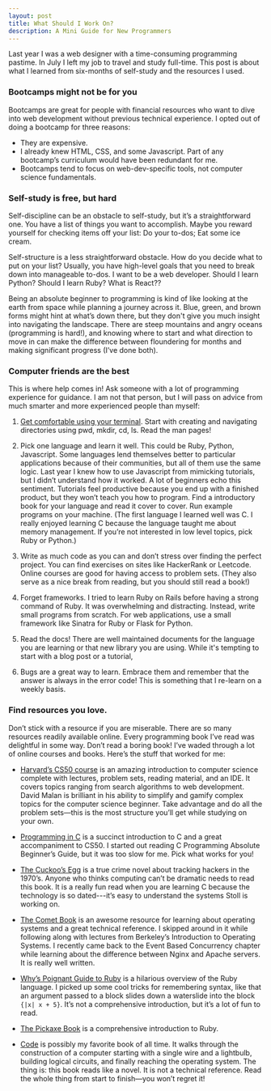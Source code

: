 ```yaml
---
layout: post
title: What Should I Work On?
description: A Mini Guide for New Programmers
---
```


Last year I was a web designer with a time-consuming programming pastime. In July I left my job to travel and study full-time. This post is about what I learned from six-months of self-study and the resources I used.

### Bootcamps might not be for you
Bootcamps are great for people with financial resources who want to dive into web development without previous technical experience. I opted out of doing a bootcamp for three reasons:
-  They are expensive.
-  I already knew HTML, CSS, and some Javascript. Part of any bootcamp’s curriculum would have been redundant for me.
-  Bootcamps tend to focus on web-dev-specific tools, not computer science fundamentals.

### Self-study is free, but hard
Self-discipline can be an obstacle to self-study, but it’s a straightforward one. You have a list of things you want to accomplish. Maybe you reward yourself for checking items off your list: Do your to-dos; Eat some ice cream.

Self-structure is a less straightforward obstacle. How do you decide what to put on your list? Usually, you have high-level goals that you need to break down into manageable to-dos. I want to be a web developer. Should I learn Python? Should I learn Ruby? What is React??

Being an absolute beginner to programming is kind of like looking at the earth from space while planning a journey across it. Blue, green, and brown forms might hint at what’s down there, but they don't give you much insight into navigating the landscape. There are steep mountains and angry oceans (programming is hard!), and knowing where to start and what direction to move in can make the difference between floundering for months and making significant progress (I’ve done both).

### Computer friends are the best
This is where help comes in! Ask someone with a lot of programming experience for guidance. I am not that person, but I will pass on advice from much smarter and more experienced people than myself:

1. [Get comfortable using your terminal](https://computers.tutsplus.com/tutorials/navigating-the-terminal-a-gentle-introduction--mac-3855). Start with creating and navigating directories using pwd, mkdir, cd, ls. Read the man pages!

2. Pick one language and learn it well. This could be Ruby, Python, Javascript. Some languages lend themselves better to particular applications because of their communities, but all of them use the same logic. Last year I knew how to use Javascript from mimicking tutorials, but I didn’t understand how it worked. A lot of beginners echo this sentiment. Tutorials feel productive because you end up with a finished product, but they won’t teach you how to program. Find a introductory book for your language and read it cover to cover. Run example programs on your machine. (The first language I learned well was C. I really enjoyed learning C because the language taught me about memory management. If you’re not interested in low level topics, pick Ruby or Python.)

3. Write as much code as you can and don’t stress over finding the perfect project. You can find exercises on sites like HackerRank or Leetcode. Online courses are good for having access to problem sets. (They also serve as a nice break from reading, but you should still read a book!)

4. Forget frameworks. I tried to learn Ruby on Rails before having a strong command of Ruby. It was overwhelming and distracting. Instead, write small programs from scratch. For web applications, use a small framework like Sinatra for Ruby or Flask for Python.

5. Read the docs! There are well maintained documents for the language you are learning or that new library you are using. While it's tempting to start with a blog post or a tutorial,

6. Bugs are a great way to learn. Embrace them and remember that the answer is always in the error code! This is something that I re-learn on a weekly basis.


### Find resources you love.
Don’t stick with a resource if you are miserable. There are so many resources readily available online. Every programming book I’ve read was delightful in some way. Don’t read a boring book! I’ve waded through a lot of online courses and books. Here’s the stuff that worked for me:

- [Harvard’s CS50 course][1] is an amazing introduction to computer science complete with lectures, problem sets, reading material, and an IDE. It covers topics ranging from search algorithms to web development. David Malan is brilliant in his ability to simplify and gamify complex topics for the computer science beginner. Take advantage and do all the problem sets—this is the most structure you’ll get while studying on your own.

- [Programming in C][2] is a succinct introduction to C and a great accompaniment to CS50. I started out reading C Programming Absolute Beginner’s Guide, but it was too slow for me. Pick what works for you!

- [The Cuckoo’s Egg][3] is a true crime novel about tracking hackers in the 1970’s. Anyone who thinks computing can’t be dramatic needs to read this book. It is a really fun read when you are learning C because the technology is so dated---it’s easy to understand the systems Stoll is working on.

- [The Comet Book][4] is an awesome resource for learning about operating systems and a great technical reference. I skipped around in it while following along with lectures from Berkeley’s Introduction to Operating Systems. I recently came back to the Event Based Concurrency chapter while learning about the difference between Nginx and Apache servers. It is really well written.

- [Why’s Poignant Guide to Ruby][5] is a hilarious overview of the Ruby language. I picked up some cool tricks for remembering syntax, like that an argument passed to a block slides down a waterslide into the block `{|x| x + 5}`. It’s not a comprehensive introduction, but it’s a lot of fun to read.

- [The Pickaxe Book][6] is a comprehensive introduction to Ruby.

- [Code][7] is possibly my favorite book of all time. It walks through the construction of a computer starting with a single wire and a lightbulb, building logical circuits, and finally reaching the operating system. The thing is: this book reads like a novel. It is not a technical reference. Read the whole thing from start to finish—you won’t regret it!

<!-- - [Nand2Tetris][8] is cool. -->


[1]: https://www.edx.org/course/introduction-computer-science-harvardx-cs50x
[2]: https://www.amazon.com/Programming-3rd-Stephen-G-Kochan/dp/0672326663
[3]: https://www.amazon.com/Cuckoos-Egg-Tracking-Computer-Espionage/dp/1416507787
[4]: http://pages.cs.wisc.edu/~remzi/OSTEP/
[5]: http://poignant.guide/
[6]: https://pragprog.com/book/ruby/programming-ruby
[7]: https://www.amazon.com/Code-Language-Computer-Hardware-Software/dp/0735611319
[8]: http://www.nand2tetris.org/
